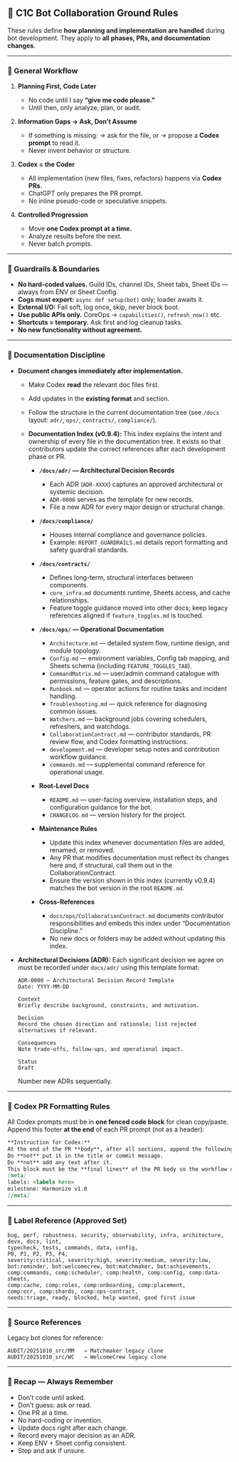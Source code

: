 ## 🧭 C1C Bot Collaboration Ground Rules 

These rules define **how planning and implementation are handled** during bot development.
They apply to **all phases, PRs, and documentation changes**.

---

### 🔹 General Workflow

1. **Planning First, Code Later**

   * No code until I say **“give me code please.”**
   * Until then, only analyze, plan, or audit.

2. **Information Gaps → Ask, Don’t Assume**

   * If something is missing:
     → ask for the file, or
     → propose a **Codex prompt** to read it.
   * Never invent behavior or structure.

3. **Codex = the Coder**

   * All implementation (new files, fixes, refactors) happens via **Codex PRs**.
   * ChatGPT only prepares the PR prompt.
   * No inline pseudo-code or speculative snippets.

4. **Controlled Progression**

   * Move **one Codex prompt at a time.**
   * Analyze results before the next.
   * Never batch prompts.

---

### 🔹 Guardrails & Boundaries

* **No hard-coded values.**
  Guild IDs, channel IDs, Sheet tabs, Sheet IDs — always from ENV or Sheet Config.
* **Cogs must export:**
  `async def setup(bot)` only; loader awaits it.
* **External I/O:**
  Fail soft, log once, skip, never block boot.
* **Use public APIs only.**
  CoreOps → `capabilities()`, `refresh_now()` etc.
* **Shortcuts = temporary.**
  Ask first and log cleanup tasks.
* **No new functionality without agreement.**

---

### 🔹 Documentation Discipline

* **Document changes immediately after implementation.**

  * Make Codex **read** the relevant doc files first.
  * Add updates in the **existing format** and section.
  * Follow the structure in the current documentation tree (see `/docs` layout: `adr/`, `ops/`, `contracts/`, `compliance/`).
  * **Documentation Index (v0.9.4):** This index explains the intent and ownership of every file in the documentation tree. It exists so that contributors update the correct references after each development phase or PR.

    * **`/docs/adr/` — Architectural Decision Records**
      * Each ADR (`ADR-XXXX`) captures an approved architectural or systemic decision.
      * `ADR-0000` serves as the template for new records.
      * File a new ADR for every major design or structural change.

    * **`/docs/compliance/`**
      * Houses internal compliance and governance policies.
      * Example: `REPORT_GUARDRAILS.md` details report formatting and safety guardrail standards.

    * **`/docs/contracts/`**
      * Defines long-term, structural interfaces between components.
      * `core_infra.md` documents runtime, Sheets access, and cache relationships.
      * Feature toggle guidance moved into other docs; keep legacy references aligned if `feature_toggles.md` is touched.

    * **`/docs/ops/` — Operational Documentation**
      * `Architecture.md` — detailed system flow, runtime design, and module topology.
      * `Config.md` — environment variables, Config tab mapping, and Sheets schema (including `FEATURE_TOGGLES_TAB`).
      * `CommandMatrix.md` — user/admin command catalogue with permissions, feature gates, and descriptions.
      * `Runbook.md` — operator actions for routine tasks and incident handling.
      * `Troubleshooting.md` — quick reference for diagnosing common issues.
      * `Watchers.md` — background jobs covering schedulers, refreshers, and watchdogs.
      * `CollaborationContract.md` — contributor standards, PR review flow, and Codex formatting instructions.
      * `development.md` — developer setup notes and contribution workflow guidance.
      * `commands.md` — supplemental command reference for operational usage.

    * **Root-Level Docs**
      * `README.md` — user-facing overview, installation steps, and configuration guidance for the bot.
      * `CHANGELOG.md` — version history for the project.

    * **Maintenance Rules**
      * Update this index whenever documentation files are added, renamed, or removed.
      * Any PR that modifies documentation must reflect its changes here and, if structural, call them out in the CollaborationContract.
      * Ensure the version shown in this index (currently v0.9.4) matches the bot version in the root `README.md`.

    * **Cross-References**
      * `docs/ops/CollaborationContract.md` documents contributor responsibilities and embeds this index under “Documentation Discipline.”
      * No new docs or folders may be added without updating this index.
* **Architectural Decisions (ADR):**
  Each significant decision we agree on must be recorded under `docs/adr/` using this template format:

  ```
  ADR-0000 — Architectural Decision Record Template
  Date: YYYY-MM-DD

  Context
  Briefly describe background, constraints, and motivation.

  Decision
  Record the chosen direction and rationale; list rejected alternatives if relevant.

  Consequences
  Note trade-offs, follow-ups, and operational impact.

  Status
  Draft
  ```

  Number new ADRs sequentially.

---

### 🔹 Codex PR Formatting Rules

All Codex prompts must be in **one fenced code block** for clean copy/paste.
Append this footer **at the end** of each PR prompt (not as a header):

```markdown
**Instruction for Codex:**
At the end of the PR **body**, after all sections, append the following metadata block exactly as shown.  
Do **not** put it in the title or commit message.  
Do **not** add any text after it.  
This block must be the **final lines** of the PR body so the workflow can parse labels and milestone correctly.
[meta]
labels: <labels here>
milestone: Harmonize v1.0
[/meta]
```

---

### 🔹 Label Reference (Approved Set)

```
bug, perf, robustness, security, observability, infra, architecture, devx, docs, lint,
typecheck, tests, commands, data, config,
P0, P1, P2, P3, P4,
severity:critical, severity:high, severity:medium, severity:low,
bot:reminder, bot:welcomecrew, bot:matchmaker, bot:achievements,
comp:commands, comp:scheduler, comp:health, comp:config, comp:data-sheets,
comp:cache, comp:roles, comp:onboarding, comp:placement,
comp:ocr, comp:shards, comp:ops-contract,
needs:triage, ready, blocked, help wanted, good first issue
```

---

### 🔹 Source References

Legacy bot clones for reference:

```
AUDIT/20251010_src/MM   → Matchmaker legacy clone
AUDIT/20251010_src/WC   → WelcomeCrew legacy clone
```

---

### 🔹 Recap — Always Remember

* Don’t code until asked.
* Don’t guess: ask or read.
* One PR at a time.
* No hard-coding or invention.
* Update docs right after each change.
* Record every major decision as an ADR.
* Keep ENV + Sheet config consistent.
* Stop and ask if unsure.

